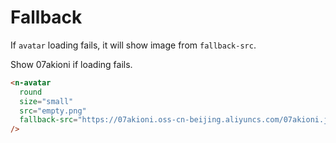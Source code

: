 # Fallback

If `avatar` loading fails, it will show image from `fallback-src`.

Show 07akioni if loading fails.

```html
<n-avatar
  round
  size="small"
  src="empty.png"
  fallback-src="https://07akioni.oss-cn-beijing.aliyuncs.com/07akioni.jpeg"
/>
```

